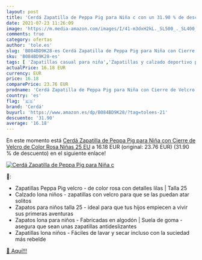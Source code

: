 ```yaml
---
layout: post
title: 'Cerdá Zapatilla de Peppa Pig para Niña c con un 31.90 % de descuento'
date: 2021-07-23 11:26:09
image: 'https://m.media-amazon.com/images/I/41-m3dxH2kL._SL500_._SL400_.jpg'
comments: true
category: ofertas
author: 'tole.es'
slug: 'B084BD9K28-es Cerdá Zapatilla de Peppa Pig para Niña con Cierre de...'
sku: 'B084BD9K28-es'
tags: [ 'Zapatillas casual para niña','Zapatillas y calzado deportivo para niña','Zapatos','Zapatos para niñas pequeñas','Zapatos y complementos','cerdá','zapatilla', ]
actualPrice: 16.18 EUR
currency: EUR
price: 16.18
comparePrice: 23.76 EUR
prodname: 'Cerdá Zapatilla de Peppa Pig para Niña con Cierre de Velcro de Color Rosa  Niñas  25 EU'
country: 'es'
flag: '🇪🇸'
brand: 'Cerdá'
buyurl: 'https://www.amazon.es/dp/B084BD9K28/?tag=tolees-21'
descuento: '31.90'
average: '16.18'
---
```


En este momento está [Cerdá Zapatilla de Peppa Pig para Niña con Cierre de Velcro de Color Rosa  Niñas  25 EU](https://www.amazon.es/dp/B084BD9K28/?tag=tolees-21) a 16.18 EUR (original: 23.76 EUR) (31.90 %  de descuento) en el siguiente enlace!

[![Cerdá Zapatilla de Peppa Pig para Niña c](https://m.media-amazon.com/images/I/41-m3dxH2kL._SL500_._SL400_.jpg)](https://www.amazon.es/dp/B084BD9K28/?tag=tolees-21)

🔎:

- Zapatillas Peppa Pig velcro - de color rosa con detalles lilas | Talla 25
- Calzado lona niños - zapatillas con velcro para que se las puedan atar solitos
- Zapatos para niños talla 25 - ideal para que tus hijos empiecen a vivir sus primeras aventuras
- Zapatos lona para niños - Fabricadas en algodón | Suela de goma - asegura que sean unas zapatillas antideslizantes
- Zapatillas lona niños - Fáciles de lavar y secar incluso con la suciedad más rebelde

[🛒 Aquí!!!](https://www.amazon.es/dp/B084BD9K28/?tag=tolees-21)
